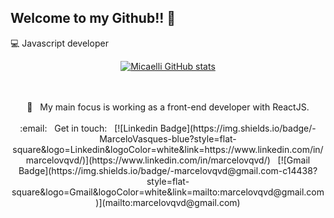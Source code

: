 ## Welcome to my Github!! 👋

:computer: Javascript developer


<div align="center" />

[![Micaelli GitHub stats](https://github-readme-stats.vercel.app/api?username=marcelovqvd&count_private=true&show_icons=true&theme=midnight-purple&hide=prs,contribs)](https://github.com/marcelovqvd/github-readme-stats)

<br />
<br/> 💬  &nbsp; My main focus is working as a front-end developer with ReactJS.
<br/>
<br/> :email: &nbsp; Get in touch: &nbsp; [![Linkedin Badge](https://img.shields.io/badge/-MarceloVasques-blue?style=flat-square&logo=Linkedin&logoColor=white&link=https://www.linkedin.com/in/marcelovqvd/)](https://www.linkedin.com/in/marcelovqvd/) &nbsp;  [![Gmail Badge](https://img.shields.io/badge/-marcelovqvd@gmail.com-c14438?style=flat-square&logo=Gmail&logoColor=white&link=mailto:marcelovqvd@gmail.com)](mailto:marcelovqvd@gmail.com)




